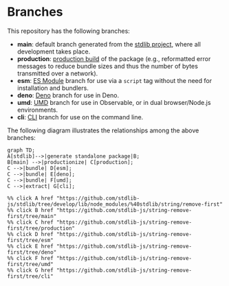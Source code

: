<!--

@license Apache-2.0

Copyright (c) 2023 The Stdlib Authors.

Licensed under the Apache License, Version 2.0 (the "License");
you may not use this file except in compliance with the License.
You may obtain a copy of the License at

    http://www.apache.org/licenses/LICENSE-2.0

Unless required by applicable law or agreed to in writing, software
distributed under the License is distributed on an "AS IS" BASIS,
WITHOUT WARRANTIES OR CONDITIONS OF ANY KIND, either express or implied.
See the License for the specific language governing permissions and
limitations under the License.

-->

# Branches

This repository has the following branches:

-   **main**: default branch generated from the [stdlib project][stdlib-url], where all development takes place.
-   **production**: [production build][production-url] of the package (e.g., reformatted error messages to reduce bundle sizes and thus the number of bytes transmitted over a network).
-   **esm**: [ES Module][esm-url] branch for use via a `script` tag without the need for installation and bundlers.
-   **deno**: [Deno][deno-url] branch for use in Deno.
-   **umd**: [UMD][umd-url] branch for use in Observable, or in dual browser/Node.js environments.
-   **cli**: [CLI][cli-url] branch for use on the command line.

The following diagram illustrates the relationships among the above branches:

```mermaid
graph TD;
A[stdlib]-->|generate standalone package|B;
B[main] -->|productionize| C[production];
C -->|bundle| D[esm];
C -->|bundle| E[deno];
C -->|bundle| F[umd];
C -->|extract| G[cli];

%% click A href "https://github.com/stdlib-js/stdlib/tree/develop/lib/node_modules/%40stdlib/string/remove-first"
%% click B href "https://github.com/stdlib-js/string-remove-first/tree/main"
%% click C href "https://github.com/stdlib-js/string-remove-first/tree/production"
%% click D href "https://github.com/stdlib-js/string-remove-first/tree/esm"
%% click E href "https://github.com/stdlib-js/string-remove-first/tree/deno"
%% click F href "https://github.com/stdlib-js/string-remove-first/tree/umd"
%% click G href "https://github.com/stdlib-js/string-remove-first/tree/cli"
```

[stdlib-url]: https://github.com/stdlib-js/stdlib/tree/develop/lib/node_modules/%40stdlib/string/remove-first
[production-url]: https://github.com/stdlib-js/string-remove-first/tree/production
[deno-url]: https://github.com/stdlib-js/string-remove-first/tree/deno
[umd-url]: https://github.com/stdlib-js/string-remove-first/tree/umd
[esm-url]: https://github.com/stdlib-js/string-remove-first/tree/esm
[cli-url]: https://github.com/stdlib-js/string-remove-first/tree/cli